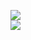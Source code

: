 [![](https://img.shields.io/badge/Made%20With-Github%20Spray-lightgrey.svg?style=for-the-badge&logo=github)](https://github.com/Annihil/github-spray#19525)  
[![](https://i.imgur.com/2DrTn0Z.gif)](https://github.com/Annihil/github-spray)